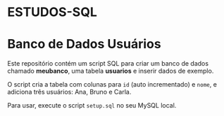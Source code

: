 # ESTUDOS-SQL

# Banco de Dados Usuários

Este repositório contém um script SQL para criar um banco de dados chamado **meubanco**, uma tabela **usuarios** e inserir dados de exemplo.

O script cria a tabela com colunas para `id` (auto incrementado) e `nome`, e adiciona três usuários: Ana, Bruno e Carla.

Para usar, execute o script `setup.sql` no seu MySQL local.
